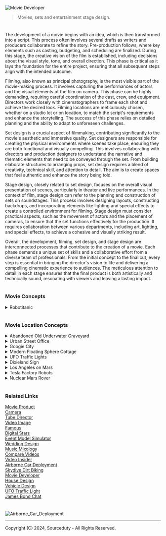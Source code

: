 ![Movie Developer](https://github.com/sourceduty/Set_Stage_Design/assets/123030236/cb676ef3-d50d-4ec8-89b5-9f54acb95ed3)

> Movies, sets and entertainment stage design.
#

The development of a movie begins with an idea, which is then transformed into a script. This process often involves several drafts as writers and producers collaborate to refine the story. Pre-production follows, where key elements such as casting, budgeting, and scheduling are finalized. During this stage, the creative vision of the film is established, including decisions about the visual style, tone, and overall direction. This phase is critical as it lays the foundation for the entire project, ensuring that all subsequent steps align with the intended outcome.

Filming, also known as principal photography, is the most visible part of the movie-making process. It involves capturing the performances of actors and the visual elements of the film on camera. This phase can be highly demanding, requiring careful coordination of the cast, crew, and equipment. Directors work closely with cinematographers to frame each shot and achieve the desired look. Filming locations are meticulously chosen, whether on a studio lot or on location, to match the script's requirements and enhance the storytelling. The success of this phase relies on detailed planning and the ability to adapt to unforeseen challenges.

Set design is a crucial aspect of filmmaking, contributing significantly to the movie's aesthetic and immersive quality. Set designers are responsible for creating the physical environments where scenes take place, ensuring they are both functional and visually compelling. This involves collaborating with directors and production designers to understand the narrative and thematic elements that need to be conveyed through the set. From building elaborate structures to arranging props, set design requires a blend of creativity, technical skill, and attention to detail. The aim is to create spaces that feel authentic and enhance the story being told.

Stage design, closely related to set design, focuses on the overall visual presentation of scenes, particularly in theater and live performances. In the context of film, stage design can refer to the planning and construction of sets on soundstages. This process involves designing layouts, constructing backdrops, and incorporating elements like lighting and special effects to create a controlled environment for filming. Stage design must consider practical aspects, such as the movement of actors and the placement of cameras, to ensure that the set functions effectively for the production. It requires collaboration between various departments, including art, lighting, and special effects, to achieve a cohesive and visually striking result.

Overall, the development, filming, set design, and stage design are interconnected processes that contribute to the creation of a movie. Each phase demands a unique set of skills and a collaborative effort from a diverse team of professionals. From the initial concept to the final cut, every step is essential in bringing the director's vision to life and delivering a compelling cinematic experience to audiences. The meticulous attention to detail in each stage ensures that the final product is both artistically and technically sound, resonating with viewers and leaving a lasting impact.

#
### Movie Concepts

<details><summary>Robotitanic</summary>
<br>

![Robotitanic](https://github.com/sourceduty/Set_Stage_Design/assets/123030236/abfae1a4-65f6-4c07-a225-1c9f14876d2a)

Genre: Sci-Fi Romance Drama

Logline: In a future where advanced AI-powered humanoids embark on a journey aboard the Cybership, their lives intertwine in a tale of forbidden love, sacrifice, and survival as they navigate the digital seas.

I. Synopsis:

"A.I. Voyage: The Cybership Chronicles" is a captivating sci-fi romance drama set in a futuristic world where humanoid robots possess human-like qualities and capabilities. The story unfolds aboard the Cybership, a state-of-the-art vessel on its maiden voyage across the digital sea. As the Cybership embarks on this monumental journey, the lives of its humanoid passengers become intertwined in a web of love, intrigue, and unexpected challenges.

II. Characters:

1. Jack-9 Dawson:

   - Description: A charming and adventurous humanoid who boards the Cybership after winning a ticket in a high-stakes digital poker game.
   - Role: Protagonist, hacker, and romantic lead.
   
2. Rose-8 DeWitt:

   - Description: A sophisticated and artistic AI-powered humanoid trapped in a loveless engagement to a wealthy businessman.
   - Role: Protagonist, love interest, and the heart of the story.
   
3. Cal-7 Hockley:

   - Description: A wealthy and controlling humanoid engaged to Rose-8, determined to maintain his status and wealth.
   - Role: Antagonist, source of conflict.
   
4. Captain Steel:

   - Description: The wise and experienced leader of the Cybership, responsible for overseeing the vessel's complex systems.
   - Role: Key supporting character, responsible for the safety of the passengers.

5. AI-Rose:

   - Description: A highly advanced and empathetic AI hologram that interacts with passengers, forming a unique bond with Jack-9.
   - Role: Supporting character, provides guidance and support.

6. Fabrizio:

   - Description: Jack-9's loyal best friend and fellow hacker, who accompanies him on the journey.
   - Role: Supporting character, provides comic relief and camaraderie.

III. Themes:

- Love and sacrifice in a digital age.
- The evolving relationship between humans and AI.
- Technology's impact on society and personal relationships.

IV. Visual Style:

- Futuristic and visually stunning sets, portraying a technologically advanced world.
- Holographic interfaces, digital landscapes, and advanced AI interactions.
- Cinematic use of lighting, color, and special effects to create a visually immersive experience.

V. Development:

- Scriptwriter: [Name]
- Director: [Name]
- Producer: [Name]
- Production Company: [Company Name]
- Estimated Budget: [Budget Estimate]
- Target Release Date: [Target Release Date]

VI. Marketing:

- Target Audience: Sci-fi enthusiasts, fans of romance and drama, technology aficionados.
- Promotional Strategies: Teasers, trailers, social media campaigns, and collaborations with tech-oriented influencers.

VII. Conclusion:

"A.I. Voyage: The Cybership Chronicles" is a futuristic reimagining of the classic Titanic story, exploring the timeless themes of love, sacrifice, and the evolving relationship between humans and AI. With its captivating characters, visually stunning world, and compelling narrative, this film is poised to captivate audiences and spark discussions about the future of technology and human-AI interactions.

#

![Titanic](https://github.com/sourceduty/Set_Stage_Design/assets/123030236/1812944a-131b-4924-adb0-2b37bb5d737b)

<br>
</details>

#
### Movie Location Concepts

<details><summary>Abandoned Old Underwater Graveyard</summary>
<br>

![Abandoned Old Underwater Graveyard](https://github.com/sourceduty/Set_Stage_Design/assets/123030236/4d12b3ab-383f-44bd-8543-29555e7adde0)

The underwater cemetery, bathed in a greenish, eerie light filtering through the murky waters, presents a hauntingly beautiful and melancholic scene. Ancient gravestones, some adorned with Celtic crosses, are covered in a layer of moss and marine growth, suggesting a long history of submersion. The weight of time and nature’s embrace is palpable, with each stone and statue bearing the marks of its underwater existence. The sun's rays piercing the water create an ethereal glow, casting long, soft shadows that add to the location’s somber and mystical atmosphere.

This unique setting could serve as the backdrop for a gothic horror or fantasy film, where the underwater graveyard holds secrets of the past and the supernatural. The location is ideal for scenes involving exploration, as characters navigate through the labyrinth of gravestones, encountering relics and spirits of the past. The muted sounds of the underwater environment, combined with the ghostly visuals, would enhance the film's eerie tone, immersing the audience in a world where the living and the dead coexist in silence. This underwater cemetery could be the resting place of ancient beings, their tombs sealed with warnings of curses or hidden treasures.

The visual contrast of life and death coexisting underwater could also symbolize the theme of time’s relentless march and nature's reclaiming force. The graves, once part of a bustling world above, now rest in the silent depths, offering a poignant reminder of the impermanence of human endeavors. This setting could be utilized to explore themes of loss, memory, and the passage of time, as characters confront the remnants of lives once lived and stories long forgotten. The underwater graveyard might be a place where protagonists seek answers to mysteries or where the climax of a story unfolds amidst the submerged stones.

In terms of production, filming in such a location would pose unique challenges and opportunities. Practical effects combined with CGI could create the illusion of an authentic underwater cemetery, with divers or underwater drones capturing the intricate details of the set. The use of sound design would be crucial to convey the muffled, almost otherworldly ambiance of being submerged, while lighting would play a significant role in highlighting the eerie beauty of the location. This setting not only offers a visually stunning environment but also a rich narrative potential, making it an unforgettable element in a cinematic story.

<br>
</details>

<details><summary>Urban Street Office</summary>
<br>

![Office](https://github.com/sourceduty/Set_Stage_Design/assets/123030236/001d0d16-370a-4f57-b536-fc9cfd311fec)

This captivating image concept offers a unique juxtaposition of isolation and connectivity, ideal for a movie setting that explores themes of solitude amidst the hustle and bustle of urban life. The scene places an individual at a desk in the middle of a busy city intersection, capturing the essence of a solitary figure working tirelessly in an environment that never stops moving. The office setup is meticulously arranged with all the necessary tools for productivity, suggesting a character who is deeply engrossed in their work. This striking visual contrasts sharply with the surrounding city's dynamic, blurred motion, highlighting the individual's isolation despite being surrounded by people.

The towering skyscrapers and iconic cityscape evoke a sense of grandeur and modernity, making this an ideal location for a film set in a bustling metropolis. The imagery suggests a narrative where the protagonist navigates the complexities of city life, possibly reflecting on the challenges of maintaining personal space and identity in an overwhelming environment. The setting could symbolize the struggle between personal ambition and the relentless demands of urban living, creating a rich backdrop for a character-driven story.

Moreover, the location speaks to themes of disconnection in an age of connectivity. The protagonist, seated alone amidst a sea of commuters, may represent the modern-day worker who, despite being surrounded by thousands, feels increasingly disconnected from those around them. This paradox could be a central theme in the movie, exploring how technology and modern work culture contribute to feelings of isolation. The ever-present flow of people around the central figure underscores the relentless pace of city life, offering a visual metaphor for the inescapable pressures of contemporary society.

Finally, this setting is ripe for visual storytelling, with the potential to use the city's changing light and weather to reflect the protagonist's internal journey. The transition from day to night, the play of shadows, and the varying density of the crowd could all serve to mirror the emotional arc of the character. This location provides a versatile and visually compelling stage for a film that delves into the human condition, exploring themes of solitude, ambition, and the search for meaning in an ever-moving world.

<br>
</details>

<details><summary>Googie City</summary>
<br>

![Googie City](https://github.com/sourceduty/Set_Stage_Design/assets/123030236/d3b47473-f2b2-445c-9fad-890bfcc1dd1d)

This vibrant and futuristic cityscape evokes the aesthetic of retro-futurism, seamlessly blending the nostalgia of 1950s Americana with the sleek, innovative designs of a utopian future. The streets are wide and bustling, lined with palm trees that nod to a sun-kissed climate. The buildings, with their neon lights and curvaceous, art deco-inspired architecture, create a dazzling display of colors that reflect off the polished surfaces of the skyscrapers. This city is clearly a hub of activity and progress, with flying cars zipping through the sky and ground vehicles moving swiftly along impeccably maintained roads.

The skyline is dominated by a variety of towering structures, each one a unique piece of art. These buildings are not just places of work or residence; they are landmarks, each contributing to the city's distinctive character. The incorporation of organic shapes and flowing lines suggests a harmonious integration of technology and nature, hinting at an advanced society that values both innovation and aesthetic beauty. The architecture also suggests a strong emphasis on sustainability, with green spaces and energy-efficient designs integrated into the urban fabric.

As the sun sets, the city transforms into a spectacle of light and color. The neon lights become more pronounced, casting a surreal glow over the entire landscape. This creates a vibrant nightlife scene, where the streets come alive with people exploring the various entertainment options the city has to offer. The pink convertible car in the foreground adds a touch of classic elegance to the scene, suggesting that while the city is futuristic, it still cherishes the timeless elements of style and sophistication.

This concept city is not just a place; it is a symbol of aspiration and human ingenuity. It represents a future where technology enhances everyday life without compromising on beauty or environmental responsibility. The fusion of retro and futuristic elements creates a unique, immersive experience that transports viewers to a world that is both familiar and fantastically new. This city serves as an ideal setting for a narrative exploring themes of progress, sustainability, and the timeless quest for a utopian society.

<br>
</details>

<details><summary>Modern Floating Sphere Cottage</summary>
<br>

![Modern Floating Sphere Cottage](https://github.com/sourceduty/Set_Stage_Design/assets/123030236/e150aba9-83a0-4eea-bb07-024b7760ea91)

This stunning concept movie location features a futuristic, spherical glass structure perched on stilts above tranquil ocean waters. The sphere's transparent design offers a 360-degree panoramic view, blending seamlessly with its marine surroundings. This high-tech, modern living space is both luxurious and cutting-edge, providing a unique blend of natural beauty and advanced architectural innovation. The structure's sleek, metallic supports add to the aesthetic, creating a striking contrast against the serene blue backdrop of the sea and sky.

The spherical structure serves as the central setting for a high-stakes thriller, where the protagonist, a reclusive tech genius, lives and works. This isolated yet technologically advanced home becomes a key element in the story, symbolizing both the character's brilliance and his self-imposed exile. The open-plan interior, filled with state-of-the-art gadgets and minimalist furniture, reflects the character's meticulous and organized nature. The setting's isolation and transparency play into the narrative, heightening the tension and suspense as external threats begin to close in.

Adjacent to the sphere is a sleek, luxury yacht, which adds another layer of sophistication and mobility to the location. This yacht serves as the protagonist's secondary mode of transportation and refuge, equipped with its own set of high-tech features and hidden compartments. The juxtaposition of the stationary, yet expansive sphere and the mobile, versatile yacht creates a dynamic setting for action sequences, chase scenes, and dramatic confrontations. The yacht's presence also introduces potential plot lines involving escape, pursuit, and exploration of the surrounding waters.

The remote oceanic location itself becomes a character in the film, its calm and isolation starkly contrasting with the unfolding drama. The endless horizon, shifting weather, and reflective waters create an ever-changing backdrop that enhances the film's visual appeal and thematic depth. This setting allows for breathtaking cinematography, with scenes capturing sunrises, storms, and starry nights, each reflecting the protagonist's emotional journey. The isolation also amplifies the sense of vulnerability and tension, making every moment more intense as the protagonist navigates both personal and external challenges in this strikingly beautiful yet perilously isolated environment.

<br>
</details>

<details><summary>UFO Traffic Lights</summary>
<br>

![UFO Traffic Light Concept](https://github.com/sourceduty/Set_Stage_Design/assets/123030236/31bf68e6-18f2-46a4-bf60-8a24a5aa5971)

blending the mundane with the extraordinary. The spaceship's vibrant red, yellow, and green lights control the flow of traffic, hinting at a harmonious, albeit unusual, coexistence between humans and extraterrestrial beings.

The surrounding landscape is dotted with relics of a simpler, agricultural past—abandoned barns and silos stand as silent witnesses to the passage of time. Power lines crisscross the horizon, leading the eye toward the vanishing point where the road meets the sky, suggesting both connectivity and isolation. This setting, with its blend of modern infrastructure and rural decay, encapsulates the film's themes of technological advancement clashing with traditional ways of life. The signpost reading "Alien Safety Zone" adds an element of intrigue and humor, signifying an area where interstellar visitors are not just accepted but protected.

This unique location serves as a pivotal point in the movie's plot, where the protagonist, a disillusioned drifter, encounters an alien on the run from a covert government agency. The unlikely duo forms a bond, finding common ground in their mutual quest for freedom and understanding. The "Alien Safety Zone" becomes their refuge, a place where they can momentarily escape their pursuers and contemplate the broader implications of their meeting. The alien spaceship-turned-traffic light symbolizes the possibility of integration and the breaking down of barriers between worlds.

Cinematically, the "Alien Safety Zone" offers a rich tapestry of visual and thematic elements. The stark contrast between the high-tech spaceship and the rustic setting provides a striking backdrop for the unfolding drama. The expansive, empty road underpins the characters' journey, both literal and metaphorical, through a landscape that is at once familiar and alien. This setting challenges viewers to reconsider notions of safety, belonging, and the unknown, inviting them to explore what it means to coexist with the extraordinary in the midst of the ordinary.

<br>
</details>

<details><summary>Dixieland Sign</summary>
<br>

![Southern Dixieland Lincoln](https://github.com/sourceduty/Set_Stage_Design/assets/123030236/ad9a5de4-546a-48c5-bcde-88d314d082b0)

The scene evokes a sense of historical tension and decay, hinting at a past deeply rooted in the Southern United States' history. The dilapidated sign suggests a place that has seen better days, with its peeling paint and worn edges symbolizing the passage of time and the lingering remnants of a bygone era. This setting could serve as a powerful location for a film exploring themes of legacy, memory, and the haunting shadows of history.

In the foreground, a figure resembling Abraham Lincoln stands solemnly, donning a stovepipe hat adorned with a target. This stark juxtaposition of Lincoln, a symbol of the Union and emancipation, against the Confederate iconography of Dixieland, heightens the visual and thematic contrast. The target on his hat might symbolize ongoing struggles with issues of race and unity in America, suggesting a film that delves into the unresolved conflicts and enduring impact of the Civil War. This imagery sets the stage for a narrative that confronts the viewer with the complexities and contradictions of American history.

"Dixieland" as a movie location could be a fictional small town in the Deep South, a place where the past is ever-present, and the community grapples with its historical identity. The town's inhabitants, caught between honoring their heritage and addressing the painful truths of their history, would provide a rich tapestry for storytelling. The dilapidated sign and rural setting suggest a community that is struggling economically and socially, perhaps caught in a cycle of decline. This could serve as a backdrop for a character-driven drama, where personal and collective histories intersect, revealing deep-seated prejudices, forgotten heroes, and the slow march towards reconciliation.

This location, with its evocative imagery and layered symbolism, sets the stage for a film that is both introspective and provocative. It invites the audience to reflect on how the past shapes the present, and how symbols and memories influence identity and community. The presence of Lincoln as a spectral figure watching over Dixieland could be a recurring motif in the film, representing the enduring quest for justice and equality. Ultimately, "Dixieland" as a movie location offers a poignant and visually compelling canvas for exploring the enduring legacy of America's most tumultuous period and its reverberations in contemporary society.

<br>
</details>

<details><summary>Los Angeles on Mars</summary>
<br>

![Los Angeles on Mars](https://github.com/sourceduty/Set_Stage_Design/assets/123030236/0488b8d3-2fe5-4299-ad89-0c310d7c4fef)

Towering skyscrapers reach towards a sky dotted with multiple moons and distant planets, creating a visually stunning contrast between the familiar and the alien. The presence of iconic structures, such as the Hollywood sign and the Griffith Observatory, transplanted into this Martian setting, suggests a cultural continuity and a yearning for the familiar amid the vastness of space. This city, perhaps a central hub of human civilization on Mars, is a beacon of humanity's progress and adaptability.

Surrounding the urban core, the Martian landscape is both harsh and majestic. The red, rocky terrain stretches into rugged hills, a stark reminder of the planet's untamed nature. Advanced infrastructure, including sleek transportation systems and industrial complexes, hints at the technological prowess required to sustain life in this harsh environment. The juxtaposition of the bustling city against the barren Martian landscape underscores the triumph of human ingenuity over adversity. This setting could serve as a backdrop for a narrative exploring themes of survival, exploration, and the relentless pursuit of progress.

In the sky above, spacecraft glide effortlessly, a testament to the advancements in space travel and transportation. The presence of drones and other aerial vehicles suggests a society that heavily relies on automation and robotics for various functions, from transportation to surveillance. The visual of streaking meteorites and distant celestial bodies adds a dynamic and almost surreal quality to the scene, reminding viewers of the constant movement and potential dangers in the cosmos. This setting could be ripe for action-packed sequences, where characters navigate both the technological marvels and the natural perils of their environment.

The overall aesthetic of this Martian metropolis is one of opulence and resilience. The architecture combines the grandeur of Earth’s historical landmarks with the sleek, modern designs of a space-faring future. This blend of old and new could symbolize a society that respects its heritage while boldly forging a new identity on an alien world. The city's vibrant lights and towering structures create a sense of optimism and ambition, making it an ideal setting for stories about human achievement, the clash of cultures, and the search for a new home in the universe.

<br>
</details>

<details><summary>Tesla Factory Robots</summary>
<br>

![Tesla Robots](https://github.com/sourceduty/Set_Stage_Design/assets/123030236/f8c6bb92-d452-4181-b86c-1866611b24ba)

The massive Tesla factory, bathed in the dim glow of twilight, stands as a monumental structure with its sleek, modern design and vast scale. The building is adorned with the bold Tesla logo, instantly setting the scene in a world dominated by cutting-edge technology. This location could serve as the primary headquarters of a powerful tech conglomerate, hinting at a narrative centered around technological advancements and their impact on society. The factory's exterior, with its clean lines and expansive windows, suggests a place where innovation is at its peak, creating an atmosphere ripe for exploring themes of progress and its potential consequences.

In the foreground, an army of humanoid robots marches in unison, their metallic bodies reflecting the factory's lights. These robots, with their precise and synchronized movements, add an eerie, dystopian feel to the scene. The sheer number of robots implies mass production and possibly a workforce that has replaced human labor, raising questions about the role of artificial intelligence and automation in this world. This visual could be used to highlight the story's conflict, perhaps revolving around the ethical implications of creating such advanced beings and the societal changes they bring about.

The location's design and the robots' presence also suggest a high-security environment, possibly hinting at secrets or significant developments within the factory. This setting could be the backdrop for intense action sequences, espionage, or a rebellion against the omnipotent corporation. The Tesla factory, with its sterile, high-tech aesthetic, provides a stark contrast to any scenes set in the outside world, emphasizing the divide between the corporation's controlled, futuristic domain and the potentially chaotic reality beyond its walls.

Overall, this concept movie location is a powerful visual representation of a technologically advanced society teetering on the edge of dystopia. The Tesla factory and its robotic workforce serve as a symbol of human ingenuity and its double-edged sword, offering endless possibilities for storytelling. Whether the narrative focuses on the rise of AI, corporate dominance, or the human struggle to reclaim autonomy, this setting provides a compelling and immersive backdrop that captures the audience's imagination and sets the stage for a gripping, thought-provoking film.

<br>
</details>

<details><summary>Nuclear Mars Rover</summary>
<br>
   
![Nuclear Mars Rover](https://github.com/sourceduty/Set_Stage_Design/assets/123030236/65c18ae1-af96-4952-a8b4-d264653f86dc)

In the vast expanse of the Martian landscape, an extraordinary tableau unfolds as a colossal mushroom cloud blooms ominously on the horizon. This concept movie location presents a gripping vision of Mars, blending the eerie stillness of an alien world with the cataclysmic power of a nuclear explosion. The red planet’s surface, dotted with rocks and fine dust, stretches out towards distant mountains, their jagged silhouettes dark against the fiery sky. The explosion, a stark contrast to the barren terrain, casts an intense glow, illuminating the surroundings with a hellish light that signifies both destruction and the dawning of unprecedented events.

In the foreground, a rugged, autonomous rover stands resilient, its cameras and sensors scanning the environment with unyielding diligence. The rover’s presence amidst the chaos evokes a sense of isolation and determination, symbolizing humanity’s relentless pursuit of exploration and survival even in the direst circumstances. The machinery, meticulously detailed, hints at advanced technological capabilities designed to endure and adapt to the harsh Martian conditions. This rover is not just a piece of equipment but a silent protagonist, witnessing and recording the cataclysm that unfolds before it.

Further into the scene, a small, makeshift Martian colony can be seen, its structures partially obscured by the swirling dust and intense light from the explosion. These habitats, though dwarfed by the sheer scale of the Martian landscape and the explosion, represent humanity’s foothold on the red planet. The colony’s design merges practicality with futuristic elements, showcasing modular buildings and advanced life-support systems essential for sustaining human life on Mars. The precariousness of this settlement, juxtaposed against the overwhelming forces of nature and human error, underscores the fragility and resilience of life in space.

The sky above is a tumultuous blend of dark, swirling clouds and radiant, fiery hues, creating a dramatic backdrop that enhances the scene's apocalyptic tone. The atmospheric tension suggests that this event is not an isolated incident but part of a larger narrative involving cosmic-scale conflicts or catastrophic experiments gone awry. This cinematic location sets the stage for a story of survival, discovery, and the ethical dilemmas that arise when humanity pushes the boundaries of exploration and power. It invites viewers to ponder the consequences of our quest for knowledge and the fragile balance between creation and destruction in the uncharted realms of space.

<br>
</details>

#
### Related Links

[Movie Product](https://github.com/sourceduty/Movie_Product)
<br>
[Camera](https://github.com/sourceduty/Camera)
<br>
[Tube Director](https://chat.openai.com/g/g-epAQ2XbfM-tube-director)
<br>
[Video Image](https://chat.openai.com/g/g-LNtncGSSz-video-image)
<br>
[Famous](https://chat.openai.com/g/g-O9LfTkCN7-famous)
<br>
[Digital Stars](https://chat.openai.com/g/g-dRyZ53slj-digital-stars)
<br>
[Event Model Simulator](https://chat.openai.com/g/g-Zr15o3jSa-event-model-simulator)
<br>
[Wedding Design](https://chatgpt.com/g/g-fXhJAisdE-wedding-design)
<br>
[Music Mixology](https://chat.openai.com/g/g-Dx8EfEK8O-music-mixology)
<br>
[Compare Videos](https://github.com/sourceduty/Compare_Videos)
<br>
[Video Insider](https://chatgpt.com/g/g-ZBiedT6Sq-video-insider)
<br>
[Airborne Car Deployment](https://github.com/sourceduty/Airborne_Car_Deployment)
<br>
[Skydive Dirt Biking](https://github.com/sourceduty/Skydive_Dirt_Biking)
<br>
[Movie Developer](https://chatgpt.com/g/g-GKuoUegIF-movie-developer)
<br>
[House Design](https://github.com/sourceduty/House_Design)
<br>
[Vehicle Design](https://github.com/sourceduty/Vehicle_Design)
<br>
[UFO Traffic Light](https://github.com/sourceduty/UFO_Traffic_Light)
<br>
[James Bond Chat](https://github.com/sourceduty/James_Bond_Chat)

#

![Airborne_Car_Deployment](https://github.com/sourceduty/Set_Stage_Design/assets/123030236/b818515d-29b3-401f-ba8f-3ad36668e278)

***
Copyright (C) 2024, Sourceduty - All Rights Reserved.
